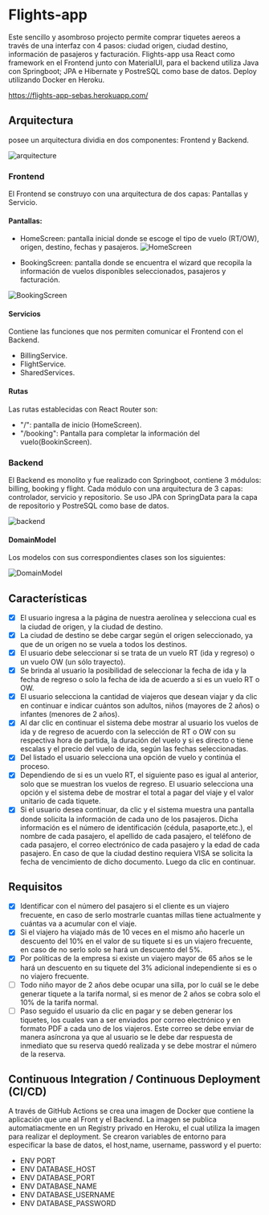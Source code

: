# Flights-app
Este sencillo y asombroso projecto permite comprar tiquetes aereos a través de una interfaz con 4 pasos: ciudad origen, ciudad destino, información de  pasajeros y facturación. Flights-app usa React como framework en el Frontend junto con MaterialUI, para el backend utiliza Java con Springboot; JPA e Hibernate y PostreSQL como base de datos. Deploy utilizando Docker en Heroku.

https://flights-app-sebas.herokuapp.com/

## Arquitectura
posee un arquitectura dividia en dos componentes: Frontend y Backend.

![arquitecture](./docs/diagrams/Architecture.png)

### Frontend
El Frontend se construyo con una arquitectura de dos capas: Pantallas y Servicio.

#### Pantallas:

- HomeScreen: pantalla inicial donde se escoge el tipo de vuelo (RT/OW), origen, destino, fechas y pasajeros.
![HomeScreen](./docs/diagrams/HomeScreen.png)

- BookingScreen: pantalla donde se encuentra el wizard que recopila la información de vuelos disponibles seleccionados, pasajeros y facturación.

![BookingScreen](./docs/diagrams/BookingScreen.png)
        
#### Servicios 
Contiene las funciones que nos permiten comunicar el Frontend con el Backend.
- BillingService.
- FlightService.
- SharedServices.

#### Rutas
Las rutas establecidas con React Router son:
- "/": pantalla de inicio (HomeScreen).
- "/booking": Pantalla para completar la información del vuelo(BookinScreen).
    
### Backend
El Backend  es monolito y fue realizado con Springboot, contiene 3 módulos: billing, booking y flight. Cada módulo con una arquitectura de 3 capas: controlador, servicio y repositorio. Se uso JPA con SpringData para la capa de repositorio y PostreSQL como base de datos.

![backend](./docs/diagrams/Backend.png)

#### DomainModel
Los modelos con sus correspondientes clases son los siguientes:

![DomainModel](./docs/diagrams//DomainModel.png)

## Características
- [x] El usuario ingresa a la página de nuestra aerolínea y selecciona cual es la ciudad de origen, y la ciudad de destino.
- [x] La ciudad de destino se debe cargar según el origen seleccionado, ya que de un origen no se vuela a todos los destinos.
- [x] El usuario debe seleccionar si se trata de un vuelo RT (ida y regreso) o un vuelo OW (un sólo trayecto).
- [x] Se brinda al usuario la posibilidad de seleccionar la fecha de ida y la fecha de regreso o solo la fecha de ida de acuerdo a si es un vuelo RT o OW.
- [x] El usuario selecciona la cantidad de viajeros que desean viajar y da clic en continuar e indicar cuántos son adultos, niños (mayores de 2 años) o infantes (menores de 2 años).
- [x] Al dar clic en continuar el sistema debe mostrar al usuario los vuelos de ida y de regreso de acuerdo con la selección de RT o OW con su respectiva hora de partida, la duración del vuelo y si es directo o tiene escalas y el precio del vuelo de ida, según las fechas seleccionadas.
- [x] Del listado el usuario selecciona una opción de vuelo y continúa el proceso.
- [x] Dependiendo de si es un vuelo RT, el siguiente paso es igual al anterior, solo que se muestran los vuelos de regreso. El usuario selecciona una opción y el sistema debe de mostrar el total a pagar del viaje y el valor unitario de cada tiquete.
- [x] Si el usuario desea continuar, da clic y el sistema muestra una pantalla donde solicita la información de cada uno de los pasajeros. Dicha información es el número de identificación (cédula, pasaporte,etc.), el nombre de cada pasajero, el apellido de cada pasajero, el teléfono de cada pasajero, el correo electrónico de cada pasajero y la edad de cada pasajero. En caso de que la ciudad destino requiera VISA se solicita la fecha de vencimiento de dicho documento. Luego da clic en continuar.

## Requisitos
- [x] Identificar con el número del pasajero si el cliente es un viajero frecuente, en caso de serlo mostrarle cuantas millas tiene actualmente y cuántas va a acumular con el viaje.
- [x] Si el viajero ha viajado más de 10 veces en el mismo año hacerle un descuento del 10% en el valor de su tiquete si es un viajero frecuente, en caso de no serlo solo se hará un descuento del 5%.
- [x] Por políticas de la empresa si existe un viajero mayor de 65 años se le hará un descuento en su tiquete del 3% adicional independiente si es o no viajero frecuente.
- [ ] Todo niño mayor de 2 años debe ocupar una silla, por lo cuál se le debe generar tiquete a la tarifa normal, si es menor de 2 años se cobra solo el 10% de la tarifa normal.
- [ ] Paso seguido el usuario da clic en pagar y se deben generar los tiquetes, los cuales van a ser enviados por correo electrónico y en formato PDF a cada uno de los viajeros. Este correo se debe enviar de manera asíncrona ya que al usuario se le debe dar respuesta de inmediato que su reserva quedó realizada y se debe mostrar el número de la reserva.

## Continuous Integration / Continuous Deployment (CI/CD)
A través de GitHub Actions se crea una imagen de Docker que contiene la aplicación que une al Front y el Backend. La imagen se publica automatiacmente en un Registry privado en Heroku, el cual utiliza la imagen para realizar el deployment. Se crearon variables de entorno para especificar la base de datos, el host,name, username,  password y el puerto:


- ENV PORT 
- ENV DATABASE_HOST 
- ENV DATABASE_PORT 
- ENV DATABASE_NAME 
- ENV DATABASE_USERNAME 
- ENV DATABASE_PASSWORD 


